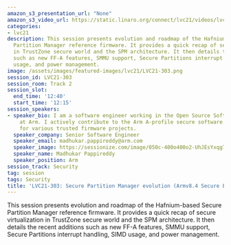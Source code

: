 ```yaml
---
amazon_s3_presentation_url: "None"
amazon_s3_video_url: https://static.linaro.org/connect/lvc21/videos/lvc21-303.mp4
categories:
- lvc21
description: This session presents evolution and roadmap of the Hafnium-based Secure
  Partition Manager reference firmware. It provides a quick recap of secure virtualization
  in TrustZone secure world and the SPM architecture. It then details the recent additions
  such as new FF-A features, SMMU support, Secure Partitions interrupt handling, SIMD
  usage, and power management.
image: /assets/images/featured-images/lvc21/LVC21-303.png
session_id: LVC21-303
session_room: Track 2
session_slot:
  end_time: '12:40'
  start_time: '12:15'
session_speakers:
- speaker_bio: I am a software engineer working in the Open Source Software group
    at Arm. I actively contribute to the Arm A-profile secure software development
    for various trusted firmware projects.
  speaker_company: Senior Software Engineer
  speaker_email: madhukar.pappireddy@arm.com
  speaker_image: https://sessionize.com/image/050c-400o400o2-UhJEsYxqg7i4ZBPAE6jVrv.JPG
  speaker_name: Madhukar Pappireddy
  speaker_position: Arm
session_track: Security
tag: session
tags: Security
title: 'LVC21-303: Secure Partition Manager evolution (Armv8.4 Secure EL2)'
---
```


This session presents evolution and roadmap of the Hafnium-based Secure Partition Manager reference firmware. It provides a quick recap of secure virtualization in TrustZone secure world and the SPM architecture. It then details the recent additions such as new FF-A features, SMMU support, Secure Partitions interrupt handling, SIMD usage, and power management.